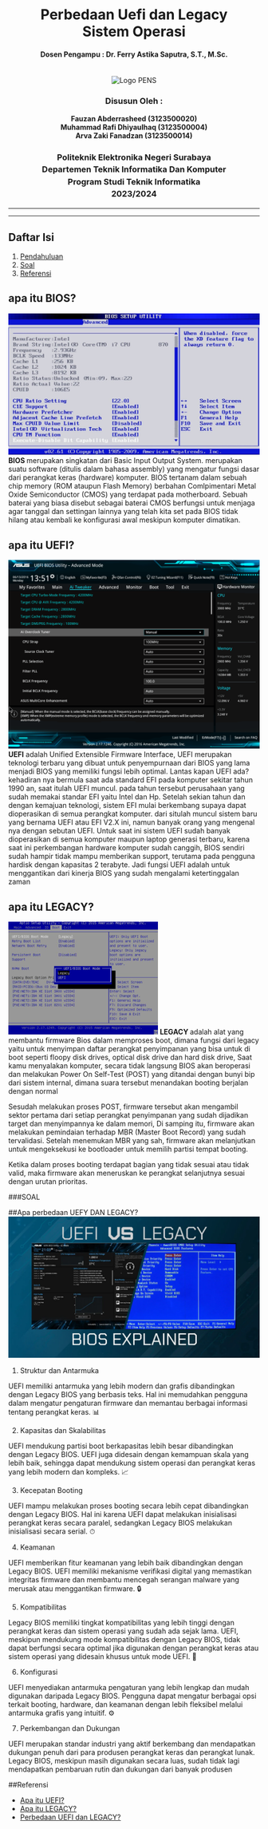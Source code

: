 <div align="center">
  <h1 style="text-align: center;font-weight: bold">Perbedaan Uefi dan Legacy<br>Sistem Operasi</h1>
  <h4 style="text-align: center;">Dosen Pengampu : Dr. Ferry Astika Saputra, S.T., M.Sc.</h4>
</div>
<br />
<div align="center">
  <img src="https://upload.wikimedia.org/wikipedia/id/4/44/Logo_PENS.png" alt="Logo PENS">
  <h3 style="text-align: center;">Disusun Oleh : </h3>
  <p style="text-align: center;">
    <strong>Fauzan Abderrasheed (3123500020) </strong><br>
    <strong>Muhammad Rafi Dhiyaulhaq (3123500004) </strong><br>
    <strong>Arva Zaki Fanadzan (3123500014)</strong>
  </p>
<h3 style="text-align: center;line-height: 1.5">Politeknik Elektronika Negeri Surabaya<br>Departemen Teknik Informatika Dan Komputer<br>Program Studi Teknik Informatika<br>2023/2024</h3>
  <hr><hr>
</div>

## Daftar Isi
1. [Pendahuluan](#apa-itu-bios)
2. [Soal](#soal)
3. [Referensi](#referensi)
## apa itu BIOS?
![App Screenshot](img/bios.jpg)
<strong>BIOS </strong>merupakan singkatan dari Basic Input Output System. merupakan suatu software (ditulis dalam bahasa assembly) yang mengatur fungsi dasar dari perangkat keras (hardware) komputer. BIOS tertanam dalam sebuah chip memory (ROM ataupun Flash Memory) berbahan Comlpimentari Metal Oxide Semiconductor (CMOS) yang terdapat pada motherboard. Sebuah baterai yang biasa disebut sebagai baterai CMOS berfungsi untuk menjaga agar tanggal dan settingan lainnya yang telah kita set pada BIOS tidak hilang atau kembali ke konfigurasi awal meskipun komputer dimatikan.
## apa itu UEFI?
![App Screenshot](img/uefi.png)
<strong>UEFI</strong> adalah Unified Extensible Firmware Interface, UEFI merupakan teknologi terbaru yang dibuat untuk penyempurnaan dari BIOS yang lama menjadi BIOS yang memiliki fungsi lebih optimal.
Lantas kapan UEFI ada? kehadiran nya bermula saat ada standard EFI pada komputer sekitar tahun 1990 an, saat itulah UEFI muncul. pada tahun tersebut perusahaan yang sudah memakai standar EFI yaitu Intel dan Hp.
Setelah sekian tahun dan dengan kemajuan teknologi, sistem EFI mulai berkembang supaya dapat dioperasikan di semua perangkat komputer. dari situlah muncul sistem baru yang bernama UEFI atau EFI V2.X ini, namun banyak orang yang mengenal nya dengan sebutan UEFI.
Untuk saat ini sistem UEFI sudah banyak dioperasikan di semua komputer maupun laptop generasi terbaru, karena saat ini perkembangan hardware komputer sudah canggih, BIOS sendiri sudah hampir tidak mampu memberikan support, terutama pada pengguna hardisk dengan kapasitas 2 terabyte.
Jadi fungsi UEFI adalah untuk menggantikan dari kinerja BIOS yang sudah mengalami ketertinggalan zaman
## apa itu LEGACY?
![App Screenshot](img/legacy.png)
<strong>LEGACY </strong>adalah alat yang membantu firmware Bios dalam memproses boot, dimana fungsi dari legacy yaitu untuk menyimpan daftar perangkat penyimpanan yang bisa untuk di boot seperti floopy disk drives, optical disk drive dan hard disk drive,
Saat kamu menyalakan komputer, secara tidak langsung BIOS akan beroperasi dan melakukan Power On Self-Test (POST) yang ditandai dengan bunyi bip dari sistem internal, dimana suara tersebut menandakan booting berjalan dengan normal

Sesudah melakukan proses POST,  firmware tersebut akan mengambil sektor pertama dari setiap perangkat penyimpanan yang sudah dijadikan target dan menyimpannya ke dalam memori,
Di samping itu, firmware akan melakukan pemindaian terhadap MBR (Master Boot Record) yang sudah tervalidasi. Setelah menemukan MBR yang sah, firmware akan melanjutkan untuk  mengeksekusi ke bootloader untuk memilih partisi tempat booting.

Ketika dalam proses booting terdapat bagian yang tidak sesuai atau tidak valid, maka firmware akan meneruskan ke perangkat selanjutnya sesuai dengan urutan prioritas.

###SOAL

##Apa perbedaan UEFY DAN LEGACY?
![App Screenshot](img/legacyuefi.webp)
1. Struktur dan Antarmuka

UEFI memiliki antarmuka yang lebih modern dan grafis dibandingkan dengan Legacy BIOS yang berbasis teks. Hal ini memudahkan pengguna dalam mengatur pengaturan firmware dan memantau berbagai informasi tentang perangkat keras. 📊

2. Kapasitas dan Skalabilitas

UEFI mendukung partisi boot berkapasitas lebih besar dibandingkan dengan Legacy BIOS. UEFI juga didesain dengan kemampuan skala yang lebih baik, sehingga dapat mendukung sistem operasi dan perangkat keras yang lebih modern dan kompleks. 📈

3. Kecepatan Booting

UEFI mampu melakukan proses booting secara lebih cepat dibandingkan dengan Legacy BIOS. Hal ini karena UEFI dapat melakukan inisialisasi perangkat keras secara paralel, sedangkan Legacy BIOS melakukan inisialisasi secara serial. ⏱

4. Keamanan

UEFI memberikan fitur keamanan yang lebih baik dibandingkan dengan Legacy BIOS. UEFI memiliki mekanisme verifikasi digital yang memastikan integritas firmware dan membantu mencegah serangan malware yang merusak atau menggantikan firmware. 🔒

5. Kompatibilitas

Legacy BIOS memiliki tingkat kompatibilitas yang lebih tinggi dengan perangkat keras dan sistem operasi yang sudah ada sejak lama. UEFI, meskipun mendukung mode kompatibilitas dengan Legacy BIOS, tidak dapat berfungsi secara optimal jika digunakan dengan perangkat keras atau sistem operasi yang didesain khusus untuk mode UEFI. 🚀

6. Konfigurasi

UEFI menyediakan antarmuka pengaturan yang lebih lengkap dan mudah digunakan daripada Legacy BIOS. Pengguna dapat mengatur berbagai opsi terkait booting, hardware, dan keamanan dengan lebih fleksibel melalui antarmuka grafis yang intuitif. ⚙

7. Perkembangan dan Dukungan

UEFI merupakan standar industri yang aktif berkembang dan mendapatkan dukungan penuh dari para produsen perangkat keras dan perangkat lunak. Legacy BIOS, meskipun masih digunakan secara luas, sudah tidak lagi mendapatkan pembaruan rutin dan dukungan dari banyak produsen

##Referensi
<ul>
<li><a href = "https://seberkas.com/perbedaan-uefi-dan-legacy/">Apa itu UEFI?</a?></li>
<li><a href = "https://seberkas.com/perbedaan-uefi-dan-legacy/">Apa itu LEGACY?</a?></li>
<li><a href = "https://www.perbedaan.co.id/perbedaan-uefi-dan-legacy/#Pendahuluan">Perbedaan UEFI dan LEGACY?</a?></li>
</ul>
